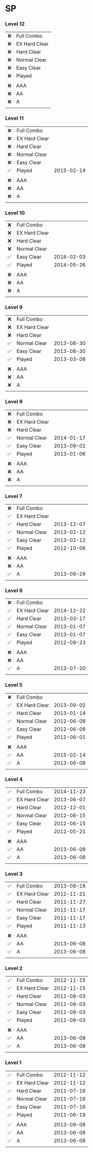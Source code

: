 # SP


### Level 12

|||
----|--------------
:x: | Full Combo
:x: | EX Hard Clear
:x: | Hard Clear
:x: | Normal Clear
:x: | Easy Clear
:x: | Played
||
:x: | AAA
:x: | AA
:x: | A
|||


### Level 11

||||
-------------------|---------------|-----------
:x:                | Full Combo    |
:x:                | EX Hard Clear |
:x:                | Hard Clear    |
:x:                | Normal Clear  |
:x:                | Easy Clear    |
:white_check_mark: | Played        | 2015-02-14
||
:x:                | AAA           |
:x:                | AA            |
:x:                | A             |
||||


### Level 10

||||
-------------------|---------------|-----------
:x:                | Full Combo    |
:x:                | EX Hard Clear |
:x:                | Hard Clear    |
:x:                | Normal Clear  |
:white_check_mark: | Easy Clear    | 2016-02-03
:white_check_mark: | Played        | 2014-05-26
||
:x:                | AAA           |
:x:                | AA            |
:x:                | A             |
||||


### Level 9

||||
-------------------|---------------|-----------
:x:                | Full Combo    |
:x:                | EX Hard Clear |
:x:                | Hard Clear    |
:white_check_mark: | Normal Clear  | 2013-08-30
:white_check_mark: | Easy Clear    | 2013-08-30
:white_check_mark: | Played        | 2013-03-08
||
:x:                | AAA           |
:x:                | AA            |
:x:                | A             |
||||


### Level 8

||||
-------------------|---------------|-----------
:x:                | Full Combo    |
:x:                | EX Hard Clear |
:x:                | Hard Clear    |
:white_check_mark: | Normal Clear  | 2014-01-17
:white_check_mark: | Easy Clear    | 2013-09-02
:white_check_mark: | Played        | 2013-01-06
||
:x:                | AAA           |
:x:                | AA            |
:x:                | A             |
||||


### Level 7

||||
-------------------|---------------|-----------
:x:                | Full Combo    |
:white_check_mark: | EX Hard Clear |
:white_check_mark: | Hard Clear    | 2013-12-07
:white_check_mark: | Normal Clear  | 2013-02-12
:white_check_mark: | Easy Clear    | 2013-02-12
:white_check_mark: | Played        | 2012-10-06
||
:x:                | AAA           |
:x:                | AA            |
:white_check_mark: | A             | 2013-09-29
||||


### Level 6

||||
-------------------|---------------|-----------
:x:                | Full Combo    |
:white_check_mark: | EX Hard Clear | 2014-12-22
:white_check_mark: | Hard Clear    | 2013-03-17
:white_check_mark: | Normal Clear  | 2013-01-07
:white_check_mark: | Easy Clear    | 2013-01-07
:white_check_mark: | Played        | 2012-09-23
||
:x:                | AAA           |
:x:                | AA            |
:white_check_mark: | A             | 2013-07-20
||||


### Level 5

||||
-------------------|---------------|-----------
:x:                | Full Combo    |
:white_check_mark: | EX Hard Clear | 2013-09-02
:white_check_mark: | Hard Clear    | 2013-01-14
:white_check_mark: | Normal Clear  | 2012-06-08
:white_check_mark: | Easy Clear    | 2012-06-08
:white_check_mark: | Played        | 2012-06-01
||
:x:                | AAA           |
:white_check_mark: | AA            | 2015-02-14
:white_check_mark: | A             | 2013-06-08
||||


### Level 4

||||
-------------------|---------------|-----------
:white_check_mark: | Full Combo    | 2014-11-23
:white_check_mark: | EX Hard Clear | 2013-06-07
:white_check_mark: | Hard Clear    | 2012-12-01
:white_check_mark: | Normal Clear  | 2012-06-15
:white_check_mark: | Easy Clear    | 2012-06-15
:white_check_mark: | Played        | 2012-05-21
||
:x:                | AAA           |
:white_check_mark: | AA            | 2013-06-08
:white_check_mark: | A             | 2013-06-08
||||


### Level 3

||||
-------------------|---------------|-----------
:white_check_mark: | Full Combo    | 2013-08-18
:white_check_mark: | EX Hard Clear | 2012-11-21
:white_check_mark: | Hard Clear    | 2011-11-27
:white_check_mark: | Normal Clear  | 2011-11-17
:white_check_mark: | Easy Clear    | 2011-11-17
:white_check_mark: | Played        | 2011-11-13
||
:x:                | AAA           |
:white_check_mark: | AA            | 2013-06-08
:white_check_mark: | A             | 2013-06-08
||||


### Level 2

||||
-------------------|---------------|-----------
:white_check_mark: | Full Combo    | 2012-11-15
:white_check_mark: | EX Hard Clear | 2012-11-15
:white_check_mark: | Hard Clear    | 2011-08-03
:white_check_mark: | Normal Clear  | 2011-08-03
:white_check_mark: | Easy Clear    | 2011-08-03
:white_check_mark: | Played        | 2011-08-03
||
:x:                | AAA           |
:white_check_mark: | AA            | 2013-06-08
:white_check_mark: | A             | 2013-06-08
||||


### Level 1

||||
-------------------|---------------|-----------
:white_check_mark: | Full Combo    | 2012-11-12
:white_check_mark: | EX Hard Clear | 2012-11-12
:white_check_mark: | Hard Clear    | 2011-07-16
:white_check_mark: | Normal Clear  | 2011-07-16
:white_check_mark: | Easy Clear    | 2011-07-16
:white_check_mark: | Played        | 2011-06-19
||
:white_check_mark: | AAA           | 2013-09-08
:white_check_mark: | AA            | 2013-06-08
:white_check_mark: | A             | 2013-06-08
||||
